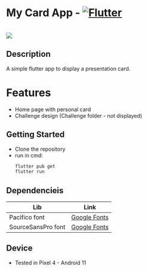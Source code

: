 # My Card App - [![Flutter](https://img.shields.io/badge/Flutter-dart-white?labelColor=blue&style=flat&link=https://flutter.dev/)](https://flutter.dev/)

<br>
  <img src="https://github.com/julianoventola/my_card/blob/master/mycard.JPG">

## Description

A simple flutter app to display a presentation card.

# Features

- Home page with personal card
- Challenge design (Challenge folder - not displayed)

## Getting Started

- Clone the repository
- run in cmd:
  ```cmd
  flutter pub get
  flutter run
  ```

## Dependencieis

| Lib                | Link                                                            |
| ------------------ | --------------------------------------------------------------- |
| Pacifico font      | [Google Fonts](https://fonts.google.com/?query=Pacifico)        |
| SourceSansPro font | [Google Fonts](https://fonts.google.com/?query=Source+Sans+Pro) |

## Device

- Tested in Pixel 4 - Android 11
